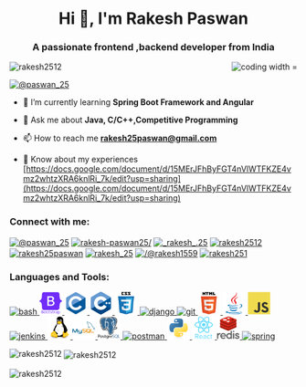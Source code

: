 <h1 align="center">Hi 👋, I'm Rakesh Paswan</h1>
<h3 align="center">A passionate frontend ,backend developer from India</h3>
<img align = "right" alt="coding width = "400" src = "https://encrypted-tbn0.gstatic.com/images?q=tbn:ANd9GcQjwC-JaLeSezL_YLCt9_qEcYlVge-Tmyf-Yg&usqp=CAU">

<p align="left"> <img src="https://komarev.com/ghpvc/?username=rakesh2512&label=Profile%20views&color=0e75b6&style=flat" alt="rakesh2512" /> </p>

<p align="left"> <a href="https://twitter.com/@paswan_25" target="blank"><img src="https://img.shields.io/twitter/follow/@paswan_25?logo=twitter&style=for-the-badge" alt="@paswan_25" /></a> </p>

- 🌱 I’m currently learning **Spring Boot Framework and Angular**

- 💬 Ask me about **Java, C/C++,Competitive Programming**

- 📫 How to reach me **rakesh25paswan@gmail.com**

- 📄 Know about my experiences [https://docs.google.com/document/d/15MErJFhByFGT4nVlWTFKZE4vmz2whtzXRA6knlRi_7k/edit?usp=sharing](https://docs.google.com/document/d/15MErJFhByFGT4nVlWTFKZE4vmz2whtzXRA6knlRi_7k/edit?usp=sharing)

<h3 align="left">Connect with me:</h3>
<p align="left">
<a href="https://twitter.com/@paswan_25" target="blank"><img align="center" src="https://raw.githubusercontent.com/rahuldkjain/github-profile-readme-generator/master/src/images/icons/Social/twitter.svg" alt="@paswan_25" height="30" width="40" /></a>
<a href="https://linkedin.com/in/rakesh-paswan25/" target="blank"><img align="center" src="https://raw.githubusercontent.com/rahuldkjain/github-profile-readme-generator/master/src/images/icons/Social/linked-in-alt.svg" alt="rakesh-paswan25/" height="30" width="40" /></a>
<a href="https://instagram.com/_rakesh_.25" target="blank"><img align="center" src="https://raw.githubusercontent.com/rahuldkjain/github-profile-readme-generator/master/src/images/icons/Social/instagram.svg" alt="_rakesh_.25" height="30" width="40" /></a>
<a href="https://www.codechef.com/users/rakesh2512" target="blank"><img align="center" src="https://cdn.jsdelivr.net/npm/simple-icons@3.1.0/icons/codechef.svg" alt="rakesh2512" height="30" width="40" /></a>
<a href="https://www.hackerrank.com/rakesh25paswan" target="blank"><img align="center" src="https://raw.githubusercontent.com/rahuldkjain/github-profile-readme-generator/master/src/images/icons/Social/hackerrank.svg" alt="rakesh25paswan" height="30" width="40" /></a>
<a href="https://www.leetcode.com/rakesh_25" target="blank"><img align="center" src="https://raw.githubusercontent.com/rahuldkjain/github-profile-readme-generator/master/src/images/icons/Social/leet-code.svg" alt="rakesh_25" height="30" width="40" /></a>
<a href="https://www.hackerearth.com//@rakesh1559" target="blank"><img align="center" src="https://raw.githubusercontent.com/rahuldkjain/github-profile-readme-generator/master/src/images/icons/Social/hackerearth.svg" alt="/@rakesh1559" height="30" width="40" /></a>
<a href="https://auth.geeksforgeeks.org/user/rakesh251" target="blank"><img align="center" src="https://raw.githubusercontent.com/rahuldkjain/github-profile-readme-generator/master/src/images/icons/Social/geeks-for-geeks.svg" alt="rakesh251" height="30" width="40" /></a>
</p>

<h3 align="left">Languages and Tools:</h3>
<p align="left"> <a href="https://www.gnu.org/software/bash/" target="_blank" rel="noreferrer"> <img src="https://www.vectorlogo.zone/logos/gnu_bash/gnu_bash-icon.svg" alt="bash" width="40" height="40"/> </a> <a href="https://getbootstrap.com" target="_blank" rel="noreferrer"> <img src="https://raw.githubusercontent.com/devicons/devicon/master/icons/bootstrap/bootstrap-plain-wordmark.svg" alt="bootstrap" width="40" height="40"/> </a> <a href="https://www.cprogramming.com/" target="_blank" rel="noreferrer"> <img src="https://raw.githubusercontent.com/devicons/devicon/master/icons/c/c-original.svg" alt="c" width="40" height="40"/> </a> <a href="https://www.w3schools.com/cpp/" target="_blank" rel="noreferrer"> <img src="https://raw.githubusercontent.com/devicons/devicon/master/icons/cplusplus/cplusplus-original.svg" alt="cplusplus" width="40" height="40"/> </a> <a href="https://www.w3schools.com/css/" target="_blank" rel="noreferrer"> <img src="https://raw.githubusercontent.com/devicons/devicon/master/icons/css3/css3-original-wordmark.svg" alt="css3" width="40" height="40"/> </a> <a href="https://www.djangoproject.com/" target="_blank" rel="noreferrer"> <img src="https://cdn.worldvectorlogo.com/logos/django.svg" alt="django" width="40" height="40"/> </a> <a href="https://git-scm.com/" target="_blank" rel="noreferrer"> <img src="https://www.vectorlogo.zone/logos/git-scm/git-scm-icon.svg" alt="git" width="40" height="40"/> </a> <a href="https://www.w3.org/html/" target="_blank" rel="noreferrer"> <img src="https://raw.githubusercontent.com/devicons/devicon/master/icons/html5/html5-original-wordmark.svg" alt="html5" width="40" height="40"/> </a> <a href="https://www.java.com" target="_blank" rel="noreferrer"> <img src="https://raw.githubusercontent.com/devicons/devicon/master/icons/java/java-original.svg" alt="java" width="40" height="40"/> </a> <a href="https://developer.mozilla.org/en-US/docs/Web/JavaScript" target="_blank" rel="noreferrer"> <img src="https://raw.githubusercontent.com/devicons/devicon/master/icons/javascript/javascript-original.svg" alt="javascript" width="40" height="40"/> </a> <a href="https://www.jenkins.io" target="_blank" rel="noreferrer"> <img src="https://www.vectorlogo.zone/logos/jenkins/jenkins-icon.svg" alt="jenkins" width="40" height="40"/> </a> <a href="https://www.linux.org/" target="_blank" rel="noreferrer"> <img src="https://raw.githubusercontent.com/devicons/devicon/master/icons/linux/linux-original.svg" alt="linux" width="40" height="40"/> </a> <a href="https://www.mysql.com/" target="_blank" rel="noreferrer"> <img src="https://raw.githubusercontent.com/devicons/devicon/master/icons/mysql/mysql-original-wordmark.svg" alt="mysql" width="40" height="40"/> </a> <a href="https://www.postgresql.org" target="_blank" rel="noreferrer"> <img src="https://raw.githubusercontent.com/devicons/devicon/master/icons/postgresql/postgresql-original-wordmark.svg" alt="postgresql" width="40" height="40"/> </a> <a href="https://postman.com" target="_blank" rel="noreferrer"> <img src="https://www.vectorlogo.zone/logos/getpostman/getpostman-icon.svg" alt="postman" width="40" height="40"/> </a> <a href="https://www.python.org" target="_blank" rel="noreferrer"> <img src="https://raw.githubusercontent.com/devicons/devicon/master/icons/python/python-original.svg" alt="python" width="40" height="40"/> </a> <a href="https://reactjs.org/" target="_blank" rel="noreferrer"> <img src="https://raw.githubusercontent.com/devicons/devicon/master/icons/react/react-original-wordmark.svg" alt="react" width="40" height="40"/> </a> <a href="https://redis.io" target="_blank" rel="noreferrer"> <img src="https://raw.githubusercontent.com/devicons/devicon/master/icons/redis/redis-original-wordmark.svg" alt="redis" width="40" height="40"/> </a> <a href="https://spring.io/" target="_blank" rel="noreferrer"> <img src="https://www.vectorlogo.zone/logos/springio/springio-icon.svg" alt="spring" width="40" height="40"/> </a> </p>

<p><img align="left" src="https://github-readme-stats.vercel.app/api/top-langs?username=rakesh2512&show_icons=true&locale=en&layout=compact" alt="rakesh2512" /></p>

<p>&nbsp;<img align="center" src="https://github-readme-stats.vercel.app/api?username=rakesh2512&show_icons=true&locale=en" alt="rakesh2512" /></p>

<p><img align="center" src="https://github-readme-streak-stats.herokuapp.com/?user=rakesh2512&" alt="rakesh2512" /></p>
